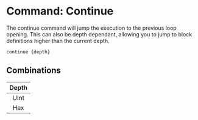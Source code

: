 # Command: Continue
The continue command will jump the execution to the previous loop opening. This can also be depth dependant, allowing you to jump to block definitions higher than the current depth.

```
continue {depth}
```

## Combinations
| Depth |
|:-:|
| UInt |
| Hex |
